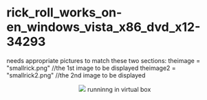 # rick_roll_works_on-en_windows_vista_x86_dvd_x12-34293
needs appropriate pictures to match these two sections:
theimage = "smallrick.png" //the 1st image to be displayed
theimage2 = "smallrick2.png" //the 2nd image to be displayed
<p style="text-align: center;">
    <img id="roll" src="file:///C:/Users/xee/Documents/smallrickastle>
</p>
<embed id="roll" src="file:///C:\Users\xee\Documents\astleysong.mp3" >
runninng in virtual box
